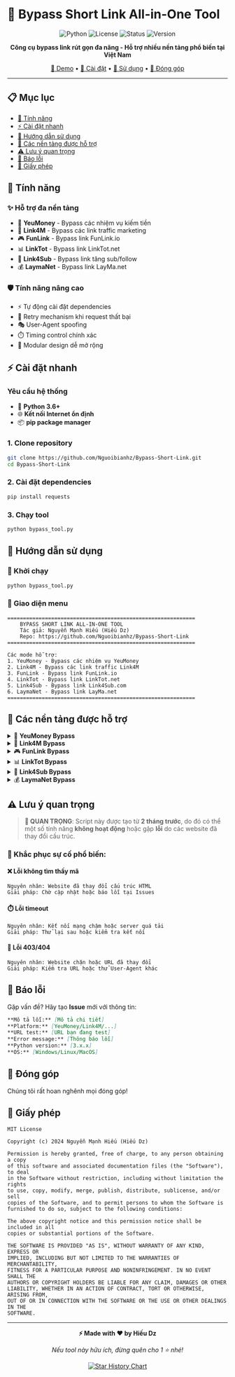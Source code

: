 # 🚀 Bypass Short Link All-in-One Tool

<div align="center">

![Python](https://img.shields.io/badge/Python-3.6+-blue.svg)
![License](https://img.shields.io/badge/License-MIT-green.svg)
![Status](https://img.shields.io/badge/Status-Active-success.svg)
![Version](https://img.shields.io/badge/Version-1.0.0-orange.svg)

**Công cụ bypass link rút gọn đa năng - Hỗ trợ nhiều nền tảng phổ biến tại Việt Nam**

[🔗 Demo](#demo) • [📖 Cài đặt](#cài-đặt) • [🎯 Sử dụng](#sử-dụng) • [🤝 Đóng góp](#đóng-góp)

</div>

---

## 📋 Mục lục

- [🌟 Tính năng](#-tính-năng)
- [⚡ Cài đặt nhanh](#-cài-đặt-nhanh)
- [🎯 Hướng dẫn sử dụng](#-hướng-dẫn-sử-dụng)
- [🔧 Các nền tảng được hỗ trợ](#-các-nền-tảng-được-hỗ-trợ)
- [⚠️ Lưu ý quan trọng](#️-lưu-ý-quan-trọng)
- [🐛 Báo lỗi](#-báo-lỗi)
- [📄 Giấy phép](#-giấy-phép)

## 🌟 Tính năng

### ✨ **Hỗ trợ đa nền tảng**
- 🎯 **YeuMoney** - Bypass các nhiệm vụ kiếm tiền
- 🔗 **Link4M** - Bypass các link traffic marketing
- 🎮 **FunLink** - Bypass link FunLink.io
- 📊 **LinkTot** - Bypass link LinkTot.net
- 👥 **Link4Sub** - Bypass link tăng sub/follow
- 💰 **LaymaNet** - Bypass link LayMa.net

### 🛡️ **Tính năng nâng cao**
- ⚡ Tự động cài đặt dependencies
- 🔄 Retry mechanism khi request thất bại
- 🎭 User-Agent spoofing
- ⏱️ Timing control chính xác
- 🧩 Modular design dễ mở rộng

## ⚡ Cài đặt nhanh

### Yêu cầu hệ thống
- 🐍 **Python 3.6+**
- 🌐 **Kết nối Internet ổn định**
- 📦 **pip package manager**

### 1. Clone repository
```bash
git clone https://github.com/Nguoibianhz/Bypass-Short-Link.git
cd Bypass-Short-Link
```

### 2. Cài đặt dependencies
```bash
pip install requests
```

### 3. Chạy tool
```bash
python bypass_tool.py
```

## 🎯 Hướng dẫn sử dụng

### 🚀 Khởi chạy
```bash
python bypass_tool.py
```

### 📱 Giao diện menu
```
============================================================
    BYPASS SHORT LINK ALL-IN-ONE TOOL
    Tác giả: Nguyễn Mạnh Hiếu (Hiếu Dz)
    Repo: https://github.com/Nguoibianhz/Bypass-Short-Link
============================================================

Các mode hỗ trợ:
1. YeuMoney - Bypass các nhiệm vụ YeuMoney
2. Link4M - Bypass các link traffic Link4M
3. FunLink - Bypass link FunLink.io
4. LinkTot - Bypass link LinkTot.net
5. Link4Sub - Bypass link Link4Sub.com
6. LaymaNet - Bypass link LayMa.net
============================================================
```

## 🔧 Các nền tảng được hỗ trợ

<details>
<summary>🎯 <strong>YeuMoney Bypass</strong></summary>

#### Các loại nhiệm vụ được hỗ trợ:
- **m88** - Bet88 tasks
- **fb88** - FB88 casino tasks  
- **188bet** - 188Bet tasks
- **w88** - W88 betting tasks
- **v9bet** - V9Bet tasks
- **vn88** - VN88 tasks
- **bk8** - BK8 tasks
- **w88xlm** - W88XLM tasks

#### Direct tasks:
- **88betag**, **w88abc**, **v9betlg**, **bk8xo**, **vn88ie**

#### Sử dụng:
1. Chọn mode `1`
2. Nhập loại nhiệm vụ (vd: `m88`)
3. Chờ 80 giây để lấy mã
4. Copy mã và paste vào YeuMoney

</details>

<details>
<summary>🔗 <strong>Link4M Bypass</strong></summary>

#### URLs được hỗ trợ:
- `https://soikeo.uk.com/`
- `https://xosodientu.com/` 
- `https://hutbephotvietphat.vn/...`
- `https://fitting.us.com/`
- `https://www.bape-shirt.us.com/`
- `https://dienlanh61.com/`
- `https://88aas.com/`

#### Sử dụng:
1. Chọn mode `2`
2. Nhập URL nhiệm vụ
3. Chờ 90 giây
4. Nhận kết quả bypass

</details>

<details>
<summary>🎮 <strong>FunLink Bypass</strong></summary>

#### Sử dụng:
1. Chọn mode `3`
2. Nhập URL FunLink (dạng: `https://funlink.io/ABC123`)
3. Chờ 60 giây
4. Nhận link đích

</details>

<details>
<summary>📊 <strong>LinkTot Bypass</strong></summary>

#### Các loại quest:
- **normal** - Quest thường
- **backlink** - Quest backlink
- **changecolor** - Quest đổi màu

#### Sử dụng:
1. Chọn mode `4`
2. Nhập URL quest
3. Nhập URL LinkTot
4. Chọn loại quest
5. Chờ 80 giây

</details>

<details>
<summary>👥 <strong>Link4Sub Bypass</strong></summary>

#### Sử dụng:
1. Chọn mode `5`
2. Nhập URL Link4Sub (dạng: `https://link4sub.com/abc123`)
3. Nhận link đích ngay lập tức

</details>

<details>
<summary>💰 <strong>LaymaNet Bypass</strong></summary>

#### URLs được hỗ trợ:
- `https://bamivapharma.com/`
- `https://suamatzenmilk.com/`
- `https://china-airline.net/`
- `https://scarmagic-gm.com/`

#### Platforms:
- **facebook** (fb, meta)
- **google** (gg, g)

#### Sử dụng:
1. Chọn mode `6`
2. Nhập URL nhiệm vụ
3. Chọn platform (facebook/google)
4. Nhận mã bypass

</details>

## ⚠️ Lưu ý quan trọng

> **🚨 QUAN TRỌNG**: Script này được tạo từ **2 tháng trước**, do đó có thể một số tính năng **không hoạt động** hoặc gặp **lỗi** do các website đã thay đổi cấu trúc.

### 🔧 Khắc phục sự cố phổ biến:

#### ❌ Lỗi không tìm thấy mã
```
Nguyên nhân: Website đã thay đổi cấu trúc HTML
Giải pháp: Chờ cập nhật hoặc báo lỗi tại Issues
```

#### ⏱️ Lỗi timeout
```
Nguyên nhân: Kết nối mạng chậm hoặc server quá tải
Giải pháp: Thử lại sau hoặc kiểm tra kết nối
```

#### 🚫 Lỗi 403/404
```
Nguyên nhân: Website chặn hoặc URL đã thay đổi
Giải pháp: Kiểm tra URL hoặc thử User-Agent khác
```

## 🐛 Báo lỗi

Gặp vấn đề? Hãy tạo **Issue** mới với thông tin:

```markdown
**Mô tả lỗi:** [Mô tả chi tiết]
**Platform:** [YeuMoney/Link4M/...]  
**URL test:** [URL bạn đang test]
**Error message:** [Thông báo lỗi]
**Python version:** [3.x.x]
**OS:** [Windows/Linux/MacOS]
```

## 🤝 Đóng góp

Chúng tôi rất hoan nghênh mọi đóng góp!

## 📄 Giấy phép

```
MIT License

Copyright (c) 2024 Nguyễn Mạnh Hiếu (Hiếu Dz)

Permission is hereby granted, free of charge, to any person obtaining a copy
of this software and associated documentation files (the "Software"), to deal
in the Software without restriction, including without limitation the rights
to use, copy, modify, merge, publish, distribute, sublicense, and/or sell
copies of the Software, and to permit persons to whom the Software is
furnished to do so, subject to the following conditions:

The above copyright notice and this permission notice shall be included in all
copies or substantial portions of the Software.

THE SOFTWARE IS PROVIDED "AS IS", WITHOUT WARRANTY OF ANY KIND, EXPRESS OR
IMPLIED, INCLUDING BUT NOT LIMITED TO THE WARRANTIES OF MERCHANTABILITY,
FITNESS FOR A PARTICULAR PURPOSE AND NONINFRINGEMENT. IN NO EVENT SHALL THE
AUTHORS OR COPYRIGHT HOLDERS BE LIABLE FOR ANY CLAIM, DAMAGES OR OTHER
LIABILITY, WHETHER IN AN ACTION OF CONTRACT, TORT OR OTHERWISE, ARISING FROM,
OUT OF OR IN CONNECTION WITH THE SOFTWARE OR THE USE OR OTHER DEALINGS IN THE
SOFTWARE.
```

---

<div align="center">

**⚡ Made with ❤️ by Hiếu Dz**

*Nếu tool này hữu ích, đừng quên cho 1 ⭐ nhé!*

[![Star History Chart](https://api.star-history.com/svg?repos=Nguoibianhz/Bypass-Short-Link&type=Date)](https://github.com/Nguoibianhz/Bypass-Short-Link)

</div>
